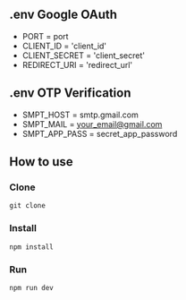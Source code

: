 ## .env Google OAuth

+ PORT = port
+ CLIENT_ID = 'client_id'
+ CLIENT_SECRET = 'client_secret'
+ REDIRECT_URI = 'redirect_url'

## .env OTP Verification
+ SMPT_HOST = smtp.gmail.com
+ SMPT_MAIL = your_email@gmail.com
+ SMPT_APP_PASS = secret_app_password


## How to use

### Clone
` git clone `
### Install
` npm install `
### Run
` npm run dev `